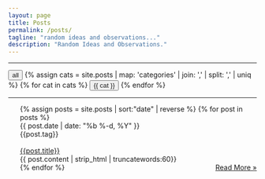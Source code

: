 ```yaml
---
layout: page
title: Posts
permalink: /posts/
tagline: "random ideas and observations..."
description: "Random Ideas and Observations."
---
```


<hr>
<div style="display:inline;">
  <button class="cat-button" onclick="showDiv('postContent');">
    <i class="fa fa-folder-o fa-lg" aria-hidden="true"></i>
    <a> all</a>
  </button>
  {% assign cats = site.posts | map: 'categories' | join: ',' | split: ',' | uniq %} {% for cat in cats %}
  <button class="cat-button" onclick="toggleDiv('{{ cat }}');jQuery(this).toggleClass('active');">
    <i class="fa fa-folder-o fa-lg" aria-hidden="true"></i>
    <a> {{ cat }}</a>
  </button>
  {% endfor %}
</div>
<hr>

<ul class="post-list">
  {% assign posts = site.posts | sort:"date" | reverse %} {% for post in posts %}
  <div class="post postContent {{ post.categories }}">
    <div class="postDate">
      <time datetime="{{ post.date | date_to_xmlschema }}" itemprop="datePublished">{{ post.date | date: "%b %-d, %Y" }}</time>
    </div>
    <div class="postTag">
      {{post.tag}}
    </div>
    <br>
    <div class="postTitle">
      <a class='postLink' href="{{site.url}}{{site.baseurl}}{{post.url}}">{{post.title}}</a>
    </div>
    <div class="postExt">
      {{ post.content | strip_html | truncatewords:60}}
    </div>
    <span class="page-link" style="float:right">
      <a href="{{site.url}}{{site.baseurl}}{{post.url}}">Read More »</a>
    </span>
  </div>
  {% endfor %}
</ul>